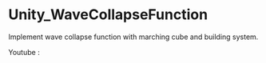 # Unity_WaveCollapseFunction
Implement wave collapse function with marching cube and building system.

Youtube : 
